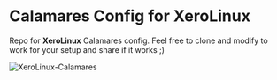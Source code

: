# Calamares Config for XeroLinux

Repo for **XeroLinux** Calamares config. Feel free to clone and modify to work for your setup and share if it works ;)

![XeroLinux-Calamares](https://i.imgur.com/hvvsnVQ.png)
